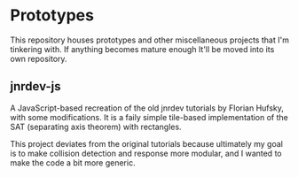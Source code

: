 Prototypes
==========

This repository houses prototypes and other miscellaneous projects that I'm tinkering with. If anything becomes mature enough It'll be moved into its own repository.

jnrdev-js
---------

A JavaScript-based recreation of the old jnrdev tutorials by Florian Hufsky, with some modifications. It is a faily simple tile-based implementation of the SAT (separating axis theorem) with rectangles.

This project deviates from the original tutorials because ultimately my goal is to make collision detection and response more modular, and I wanted to make the code a bit more generic.